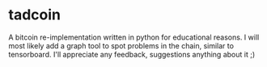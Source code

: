 # tadcoin
A  bitcoin re-implementation written in python for educational reasons. I will most likely add a graph tool to spot problems in the chain, similar to
tensorboard. I'll appreciate any feedback, suggestions anything about it ;)
